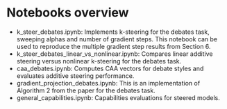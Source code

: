 # Notebooks overview

- k_steer_debates.ipynb: Implements k-steering for the debates task, sweeping alphas and number of gradient steps. This notebook can be used to reproduce the multiple gradient step results from Section 6.
- k_steer_debates_linear_vs_nonlinear.ipynb: Compares linear additive steering versus nonlinear k-steering for the debates task.
- caa_debates.ipynb: Computes CAA vectors for debate styles and evaluates additive steering performance.
- gradient_projection_debates.ipynb: This is an implementation of Algorithm 2 from the paper for the debates task.
- general_capabilities.ipynb: Capabilities evaluations for steered models.